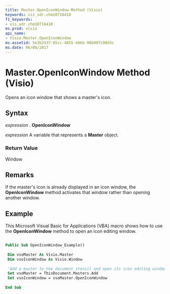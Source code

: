 ```yaml
---
title: Master.OpenIconWindow Method (Visio)
keywords: vis_sdr.chm10716410
f1_keywords:
- vis_sdr.chm10716410
ms.prod: visio
api_name:
- Visio.Master.OpenIconWindow
ms.assetid: 5e2b2437-05cc-4855-e0bb-96b097c98d3c
ms.date: 06/08/2017
---
```



# Master.OpenIconWindow Method (Visio)

Opens an icon window that shows a master's icon.


## Syntax

 _expression_ . **OpenIconWindow**

 _expression_ A variable that represents a **Master** object.


### Return Value

Window


## Remarks

If the master's icon is already displayed in an icon window, the **OpenIconWindow** method activates that window rather than opening another window.


## Example

This Microsoft Visual Basic for Applications (VBA) macro shows how to use the **OpenIconWindow** method to open an icon editing window.


```vb
 
Public Sub OpenIconWindow_Example() 
 
 Dim vsoMaster As Visio.Master 
 Dim vsoIconWindow As Visio.Window 
 
 'Add a master to the document stencil and open its icon editing window. 
 Set vsoMaster = ThisDocument.Masters.Add 
 Set vsoIconWindow = vsoMaster.OpenIconWindow 
 
End Sub
```


